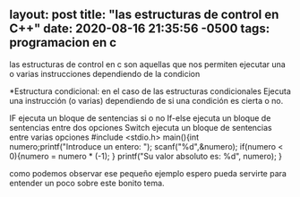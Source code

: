 layout: post
title:  "las estructuras de control en C++"
date:   2020-08-16 21:35:56 -0500
tags: programacion en c
---
las estructuras de control en c son aquellas que nos permiten ejecutar una o varias instrucciones dependiendo de la condicion

*Estructura condicional:
en el caso de las estructuras condicionales Ejecuta una instrucción (o varias) dependiendo de si una condición es cierta o no.

IF ejecuta un bloque de sentencias si o no
If-else ejecuta un bloque de sentencias entre dos opciones
Switch ejecuta un bloque de sentencias entre varias opciones
 #include <stdio.h>
 main(){int numero;printf("Introduce un entero: ");
 scanf("%d",&numero);
 if(numero < 0){numero = numero * (-1);
}
  printf("Su valor absoluto es: %d", numero);
}

como podemos observar ese pequeño ejemplo espero pueda servirte para entender un poco sobre este bonito tema.
